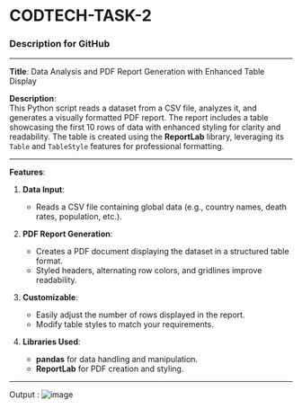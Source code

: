 # CODTECH-TASK-2
### Description for GitHub

---

**Title**: Data Analysis and PDF Report Generation with Enhanced Table Display  

**Description**:  
This Python script reads a dataset from a CSV file, analyzes it, and generates a visually formatted PDF report. The report includes a table showcasing the first 10 rows of data with enhanced styling for clarity and readability. The table is created using the **ReportLab** library, leveraging its `Table` and `TableStyle` features for professional formatting.

---

**Features**:
1. **Data Input**:
   - Reads a CSV file containing global data (e.g., country names, death rates, population, etc.).
   
2. **PDF Report Generation**:
   - Creates a PDF document displaying the dataset in a structured table format.
   - Styled headers, alternating row colors, and gridlines improve readability.

3. **Customizable**:
   - Easily adjust the number of rows displayed in the report.
   - Modify table styles to match your requirements.

4. **Libraries Used**:
   - **pandas** for data handling and manipulation.
   - **ReportLab** for PDF creation and styling.

---
Output : ![image](https://github.com/user-attachments/assets/ca70a8be-7955-4770-aa54-317d69a31228)

